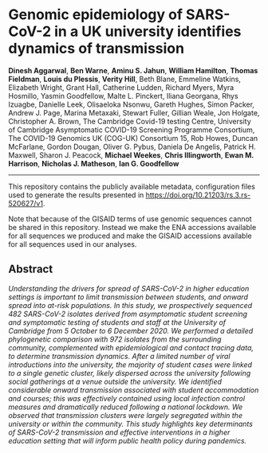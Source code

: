 # Genomic epidemiology of SARS-CoV-2 in a UK university identifies dynamics of transmission

**Dinesh Aggarwal**, **Ben Warne**, **Aminu S. Jahun**, **William Hamilton**, **Thomas Fieldman**, **Louis du Plessis**, **Verity Hill**, Beth Blane, Emmeline Watkins, Elizabeth Wright, Grant Hall, Catherine Ludden, Richard Myers, Myra Hosmillo, Yasmin Goodfellow, Malte L. Pinckert, Iliana Georgana, Rhys Izuagbe, Danielle Leek, Olisaeloka Nsonwu, Gareth Hughes, Simon Packer, Andrew J. Page, Marina Metaxaki, Stewart Fuller, Gillian Weale, Jon Holgate, Christopher A. Brown, The Cambridge Covid-19 testing Centre, University of Cambridge Asymptomatic COVID-19 Screening Programme Consortium, The COVID-19 Genomics UK (COG-UK) Consortium 15, Rob Howes, Duncan McFarlane, Gordon Dougan, Oliver G. Pybus, Daniela De Angelis, Patrick H. Maxwell, Sharon J. Peacock, **Michael Weekes**, **Chris Illingworth**, **Ewan M. Harrison**, **Nicholas J. Matheson**, **Ian G. Goodfellow**

---

This repository contains the publicly available metadata, configuration files used to generate the results presented in https://doi.org/10.21203/rs.3.rs-520627/v1. 

Note that because of the GISAID terms of use genomic sequences cannot be shared in this repository. Instead we make the ENA accessions available for all sequences we produced and make the GISAID accessions available for all sequences used in our analyses. 


## Abstract

_Understanding the drivers for spread of SARS-CoV-2 in higher education settings is important to limit transmission between students, and onward spread into at-risk populations. In this study, we prospectively sequenced 482 SARS-CoV-2 isolates derived from asymptomatic student screening and symptomatic testing of students and staff at the University of Cambridge from 5 October to 6 December 2020. We performed a detailed phylogenetic comparison with 972 isolates from the surrounding community, complemented with epidemiological and contact tracing data, to determine transmission dynamics. After a limited number of viral introductions into the university, the majority of student cases were linked to a single genetic cluster, likely dispersed across the university following social gatherings at a venue outside the university. We identified considerable onward transmission associated with student accommodation and courses; this was effectively contained using local infection control measures and dramatically reduced following a national lockdown. We observed that transmission clusters were largely segregated within the university or within the community. This study highlights key determinants of SARS-CoV-2 transmission and effective interventions in a higher education setting that will inform public health policy during pandemics._